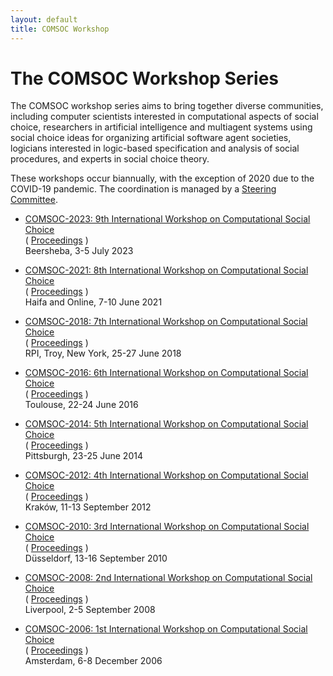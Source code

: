 ```yaml
---
layout: default
title: COMSOC Workshop
---
```


# The COMSOC Workshop Series

The COMSOC workshop series aims to bring together diverse communities, including computer scientists interested in computational aspects of social choice, researchers in artificial intelligence and multiagent systems using social choice ideas for organizing artificial software agent societies, logicians interested in logic-based specification and analysis of social procedures, and experts in social choice theory.

These workshops occur biannually, with the exception of 2020 due to the COVID-19 pandemic. The coordination is managed by a [Steering Committee](steering-committee.html).

- [COMSOC-2023: 9th International Workshop on Computational Social Choice](https://www.bgu.ac.il/comsoc2023)  
  ( [Proceedings](proceedings/2023/) )  
  Beersheba, 3-5 July 2023

- [COMSOC-2021: 8th International Workshop on Computational Social Choice](https://comsoc2021.net.technion.ac.il/)  
  ( [Proceedings](proceedings/2021/) )  
  Haifa and Online, 7-10 June 2021

- [COMSOC-2018: 7th International Workshop on Computational Social Choice](http://www.cs.rpi.edu/~xial/COMSOC18/)  
  ( [Proceedings](proceedings/2018/) )  
  RPI, Troy, New York, 25-27 June 2018

- [COMSOC-2016: 6th International Workshop on Computational Social Choice](http://www.irit.fr/COMSOC-2016/)  
  ( [Proceedings](proceedings/2016/) )  
  Toulouse, 22-24 June 2016

- [COMSOC-2014: 5th International Workshop on Computational Social Choice](http://www.cs.cmu.edu/~arielpro/comsoc-14/)  
  ( [Proceedings](proceedings/comsoc-2014/) )  
  Pittsburgh, 23-25 June 2014

- [COMSOC-2012: 4th International Workshop on Computational Social Choice](http://home.agh.edu.pl/~faliszew/COMSOC-2012/)  
  ( [Proceedings](assets/proceedings/comsoc2012.pdf) )  
  Kraków, 11-13 September 2012

- [COMSOC-2010: 3rd International Workshop on Computational Social Choice](https://ccc.cs.uni-duesseldorf.de/COMSOC-2010/index.shtml)  
  ( [Proceedings](assets/proceedings/comsoc2010.pdf) )  
  Düsseldorf, 13-16 September 2010

- [COMSOC-2008: 2nd International Workshop on Computational Social Choice](archive/comsoc-2008/)  
  ( [Proceedings](assets/proceedings/comsoc2008.pdf) )  
  Liverpool, 2-5 September 2008

- [COMSOC-2006: 1st International Workshop on Computational Social Choice](http://staff.science.uva.nl/u.endriss/COMSOC-2006/)  
  ( [Proceedings](assets/proceedings/comsoc2006.pdf) )  
  Amsterdam, 6-8 December 2006
